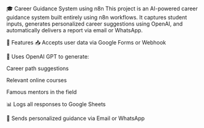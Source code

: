 🎓 Career Guidance System using n8n
This project is an AI-powered career guidance system built entirely using n8n workflows. It captures student inputs, generates personalized career suggestions using OpenAI, and automatically delivers a report via email or WhatsApp.

🚀 Features
📥 Accepts user data via Google Forms or Webhook

🤖 Uses OpenAI GPT to generate:

Career path suggestions

Relevant online courses

Famous mentors in the field

📊 Logs all responses to Google Sheets

📧 Sends personalized guidance via Email or WhatsApp

